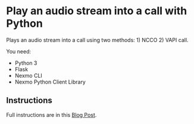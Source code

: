 # Play an audio stream into a call with Python

Plays an audio stream into a call using two methods: 1) NCCO 2) VAPI call.

You need:

* Python 3
* Flask
* Nexmo CLI
* Nexmo Python Client Library

## Instructions

Full instructions are in this [Blog Post](https://www.nexmo.com/blog/2019/04/03/how-to-play-an-audio-stream-into-a-call-with-python-dr/).
